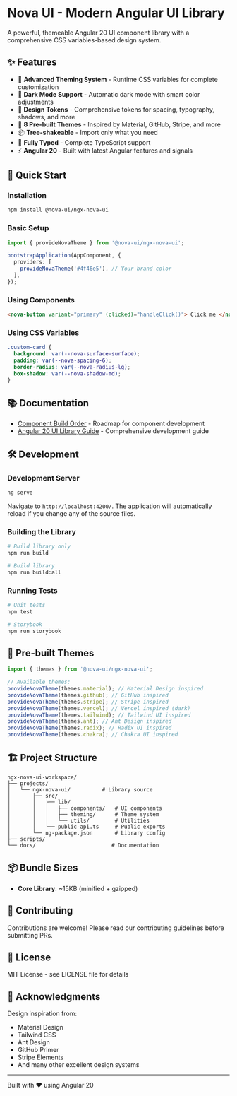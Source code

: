 # Nova UI - Modern Angular UI Library

A powerful, themeable Angular 20 UI component library with a comprehensive CSS variables-based design system.

## ✨ Features

- 🎨 **Advanced Theming System** - Runtime CSS variables for complete customization
- 🌙 **Dark Mode Support** - Automatic dark mode with smart color adjustments
- 🎯 **Design Tokens** - Comprehensive tokens for spacing, typography, shadows, and more
- 🚀 **8 Pre-built Themes** - Inspired by Material, GitHub, Stripe, and more
- 📦 **Tree-shakeable** - Import only what you need
- 🔧 **Fully Typed** - Complete TypeScript support
- ⚡ **Angular 20** - Built with latest Angular features and signals

## 🚀 Quick Start

### Installation

```bash
npm install @nova-ui/ngx-nova-ui
```

### Basic Setup

```typescript
import { provideNovaTheme } from '@nova-ui/ngx-nova-ui';

bootstrapApplication(AppComponent, {
  providers: [
    provideNovaTheme('#4f46e5'), // Your brand color
  ],
});
```

### Using Components

```html
<nova-button variant="primary" (clicked)="handleClick()"> Click me </nova-button>
```

### Using CSS Variables

```css
.custom-card {
  background: var(--nova-surface-surface);
  padding: var(--nova-spacing-6);
  border-radius: var(--nova-radius-lg);
  box-shadow: var(--nova-shadow-md);
}
```

## 📚 Documentation

- [Component Build Order](./COMPONENT_BUILD_ORDER.md) - Roadmap for component development
- [Angular 20 UI Library Guide](./Angular%2020%20UI%20Library.md) - Comprehensive development guide

## 🛠️ Development

### Development Server

```bash
ng serve
```

Navigate to `http://localhost:4200/`. The application will automatically reload if you change any of the source files.

### Building the Library

```bash
# Build library only
npm run build

# Build library
npm run build:all
```

### Running Tests

```bash
# Unit tests
npm test

# Storybook
npm run storybook
```

## 🎨 Pre-built Themes

```typescript
import { themes } from '@nova-ui/ngx-nova-ui';

// Available themes:
provideNovaTheme(themes.material); // Material Design inspired
provideNovaTheme(themes.github); // GitHub inspired
provideNovaTheme(themes.stripe); // Stripe inspired
provideNovaTheme(themes.vercel); // Vercel inspired (dark)
provideNovaTheme(themes.tailwind); // Tailwind UI inspired
provideNovaTheme(themes.ant); // Ant Design inspired
provideNovaTheme(themes.radix); // Radix UI inspired
provideNovaTheme(themes.chakra); // Chakra UI inspired
```

## 🏗️ Project Structure

```
ngx-nova-ui-workspace/
├── projects/
│   └── ngx-nova-ui/          # Library source
│       ├── src/
│       │   ├── lib/
│       │   │   ├── components/   # UI components
│       │   │   ├── theming/      # Theme system
│       │   │   └── utils/        # Utilities
│       │   └── public-api.ts     # Public exports
│       └── ng-package.json       # Library config
├── scripts/
└── docs/                        # Documentation
```

## 📦 Bundle Sizes

- **Core Library**: ~15KB (minified + gzipped)

## 🤝 Contributing

Contributions are welcome! Please read our contributing guidelines before submitting PRs.

## 📄 License

MIT License - see LICENSE file for details

## 🙏 Acknowledgments

Design inspiration from:

- Material Design
- Tailwind CSS
- Ant Design
- GitHub Primer
- Stripe Elements
- And many other excellent design systems

---

Built with ❤️ using Angular 20
